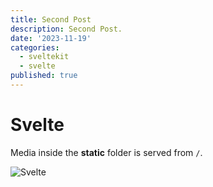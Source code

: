 ```yaml
---
title: Second Post
description: Second Post.
date: '2023-11-19'
categories:
  - sveltekit
  - svelte
published: true
---
```


# Svelte
Media inside the **static** folder is served from `/`.

![Svelte](favicon.png)